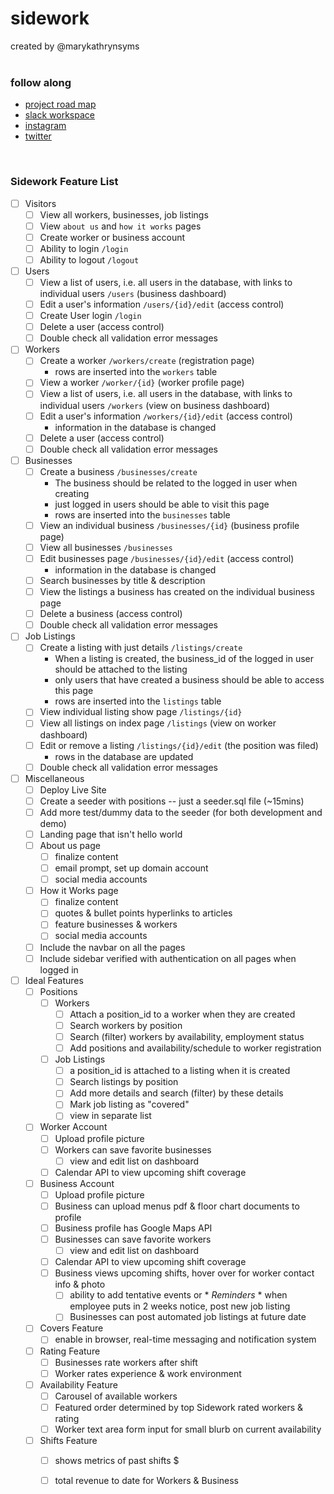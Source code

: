 # sidework 
created by @marykathrynsyms
<br>
<br>

### follow along   
* [project road map](https://github.com/sideworksa/sidework/projects/1)       
* [slack workspace](https://sidework-sa.slack.com/)
* [instagram](https://www.instagram.com/sideworksa/)        
* [twitter](https://twitter.com/sideworksa)       

<br>

### Sidework Feature List
- [ ] Visitors
    - [ ] View all workers, businesses, job listings
    - [ ] View `about us` and `how it works` pages
    - [ ] Create worker or business account
    - [ ] Ability to login `/login`
    - [ ] Ability to logout `/logout`
- [ ] Users
    - [ ] View a list of users, i.e. all users in the database, with links to individual users `/users` (business dashboard)
    - [ ] Edit a user's information `/users/{id}/edit` (access control)
    - [ ] Create User login `/login`
    - [ ] Delete a user (access control)
    - [ ] Double check all validation error messages
- [ ] Workers
    - [ ] Create a worker `/workers/create` (registration page)
        - rows are inserted into the `workers` table
    - [ ] View a worker `/worker/{id}` (worker profile page)
    - [ ] View a list of users, i.e. all users in the database, with links to individual users `/workers` (view on business dashboard)
    - [ ] Edit a user's information `/workers/{id}/edit` (access control)
        - information in the database is changed
    - [ ] Delete a user (access control)    
    - [ ] Double check all validation error messages
- [ ] Businesses
    - [ ] Create a business `/businesses/create`
        - The business should be related to the logged in user when creating
        - just logged in users should be able to visit this page
        - rows are inserted into the `businesses` table
    - [ ] View an individual business `/businesses/{id}` (business profile page)
    - [ ] View all businesses `/businesses`
    - [ ] Edit businesses page `/businesses/{id}/edit` (access control)
        - information in the database is changed
    - [ ] Search businesses by title & description
    - [ ] View the listings a business has created on the individual business page
    - [ ] Delete a business (access control)
    - [ ] Double check all validation error messages
- [ ] Job Listings
    - [ ] Create a listing with just details `/listings/create`
        - When a listing is created, the business_id of the logged in user
          should be attached to the listing
        - only users that have created a business should be able to access
          this page
        - rows are inserted into the `listings` table
    - [ ] View individual listing show page `/listings/{id}`
    - [ ] View all listings on index page `/listings` (view on worker dashboard)
    - [ ] Edit or remove a listing `/listings/{id}/edit` (the position was filed)
        - rows in the database are updated
    - [ ] Double check all validation error messages
- [ ] Miscellaneous
    - [ ] Deploy Live Site
    - [ ] Create a seeder with positions -- just a seeder.sql file (~15mins)
    - [ ] Add more test/dummy data to the seeder (for both development and demo)
    - [ ] Landing page that isn't hello world
    - [ ] About us page 
        - [ ] finalize content
        - [ ] email prompt, set up domain account
        - [ ] social media accounts
    - [ ] How it Works page
        - [ ] finalize content
        - [ ] quotes & bullet points hyperlinks to articles
        - [ ] feature businesses & workers
        - [ ] social media accounts 
    - [ ] Include the navbar on all the pages
    - [ ] Include sidebar verified with authentication on all pages when logged in 
- [ ] Ideal Features        
    - [ ] Positions     
        - [ ] Workers       
            - [ ] Attach a position_id to a worker when they are created          
            - [ ] Search workers by position        
            - [ ] Search (filter) workers by availability, employment status        
            - [ ] Add positions and availability/schedule to worker registration        
        - [ ] Job Listings      
            - [ ] a position_id is attached to a listing when it is created     
            - [ ] Search listings by position       
            - [ ] Add more details and search (filter) by these details     
            - [ ] Mark job listing as "covered"     
            - [ ] view in separate list     
    - [ ] Worker Account            
        - [ ] Upload profile picture        
        - [ ] Workers can save favorite businesses      
            - [ ] view and edit list on dashboard       
        - [ ] Calendar API to view upcoming shift coverage      
    - [ ] Business Account      
        - [ ] Upload profile picture        
        - [ ] Business can upload menus pdf & floor chart documents to profile      
        - [ ] Business profile has Google Maps API      
        - [ ] Businesses can save favorite workers      
            - [ ] view and edit list on dashboard       
        - [ ] Calendar API to view upcoming shift coverage      
        - [ ] Business views upcoming shifts, hover over for worker contact info & photo        
            - [ ] ability to add tentative events or * *Reminders* * when employee puts in 2 weeks notice, post new job listing     
            - [ ] Businesses can post automated job listings at future date          
    - [ ] Covers Feature 
        - [ ] enable in browser, real-time messaging and notification system     
    - [ ] Rating Feature        
        - [ ] Businesses rate workers after shift     
        - [ ] Worker rates experience & work environment                          
    - [ ] Availability Feature       
        - [ ] Carousel of available workers       
        - [ ] Featured order determined by top Sidework rated workers & rating                     
        - [ ] Worker text area form input for small blurb on current availability         
    - [ ] Shifts Feature 
        - [ ] shows metrics of past shifts $
        - [ ] total revenue to date for Workers & Business            
    
